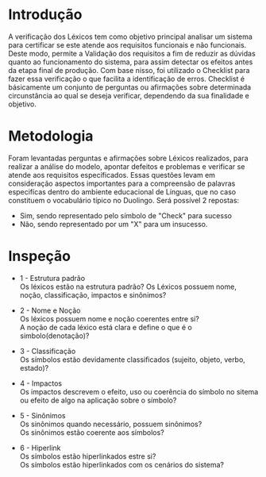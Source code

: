 # Introdução

A verificação dos Léxicos tem como objetivo principal analisar um sistema para certificar se este atende aos requisitos funcionais e não funcionais. Deste modo, permite a Validação dos requisitos a fim de reduzir as dúvidas quanto ao funcionamento do sistema, para assim detectar os efeitos antes da etapa final de produção. 
Com base nisso, foi utilizado o Checklist para fazer essa verificação o que facilita a identificação de erros. 
Checklist é básicamente um conjunto de perguntas ou afirmações sobre determinada circunstância ao qual se deseja verificar, dependendo da sua finalidade e objetivo.

# Metodologia

Foram levantadas perguntas e afirmações sobre Léxicos realizados, para realizar a análise do modelo, apontar defeitos e problemas e verificar se atende aos requisitos específicados. Essas questões levam em consideração aspectos importantes para a compreensão de palavras especifícas dentro do ambiente educacional de Línguas, que no caso constituem o vocabulário típico no Duolingo. Será possível 2 repostas: 
* Sim, sendo representado pelo símbolo de "Check" para sucesso
* Não, sendo representado por um "X" para um insucesso.

# Inspeção

* 1 - Estrutura padrão</br>
Os léxicos estão na estrutura padrão? Os Léxicos possuem nome, noção, classificação, impactos e sinônimos?

* 2 - Nome e Noção</br>
Os léxicos possuem nome e noção coerentes entre si?</br>
A noção de cada léxico está clara e define o que é o simbolo(denotação)?

* 3 - Classificação</br>
Os símbolos estão devidamente classificados (sujeito, objeto, verbo, estado)?

* 4 - Impactos</br>
Os impactos descrevem o efeito, uso ou coerência do símbolo no sitema ou efeito de algo na aplicação sobre o símbolo?

* 5 - Sinônimos</br>
Os sinônimos quando necessário, possuem sinônimos?</br>
Os sinônimos estão coerente aos símbolos?

* 6 - Hiperlink</br>
Os símbolos estão hiperlinkados estre si?</br>
Os símbolos estão hiperlinkados com os cenários do sistema?